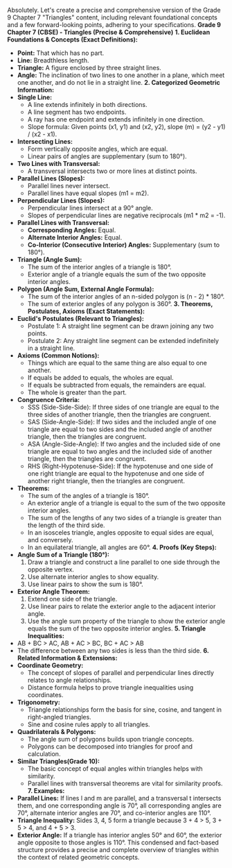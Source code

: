 Absolutely. Let's create a precise and comprehensive version of the Grade 9 Chapter 7 "Triangles" content, including relevant foundational concepts and a few forward-looking points, adhering to your specifications.
**Grade 9 Chapter 7 (CBSE) - Triangles (Precise & Comprehensive)**
**1. Euclidean Foundations & Concepts (Exact Definitions):**
* **Point:** That which has no part.
* **Line:** Breadthless length.
* **Triangle:** A figure enclosed by three straight lines.
* **Angle:** The inclination of two lines to one another in a plane, which meet one another, and do not lie in a straight line.
**2. Categorized Geometric Information:**
* **Single Line:**
    * A line extends infinitely in both directions.
    * A line segment has two endpoints.
    * A ray has one endpoint and extends infinitely in one direction.
    * Slope formula: Given points (x1, y1) and (x2, y2), slope (m) = (y2 - y1) / (x2 - x1).
* **Intersecting Lines:**
    * Form vertically opposite angles, which are equal.
    * Linear pairs of angles are supplementary (sum to 180°).
* **Two Lines with Transversal:**
    * A transversal intersects two or more lines at distinct points.
* **Parallel Lines (Slopes):**
    * Parallel lines never intersect.
    * Parallel lines have equal slopes (m1 = m2).
* **Perpendicular Lines (Slopes):**
    * Perpendicular lines intersect at a 90° angle.
    * Slopes of perpendicular lines are negative reciprocals (m1 * m2 = -1).
* **Parallel Lines with Transversal:**
    * **Corresponding Angles:** Equal.
    * **Alternate Interior Angles:** Equal.
    * **Co-Interior (Consecutive Interior) Angles:** Supplementary (sum to 180°).
* **Triangle (Angle Sum):**
    * The sum of the interior angles of a triangle is 180°.
    * Exterior angle of a triangle equals the sum of the two opposite interior angles.
* **Polygon (Angle Sum, External Angle Formula):**
    * The sum of the interior angles of an n-sided polygon is (n - 2) * 180°.
    * The sum of exterior angles of any polygon is 360°.
**3. Theorems, Postulates, Axioms (Exact Statements):**
* **Euclid's Postulates (Relevant to Triangles):**
    * Postulate 1: A straight line segment can be drawn joining any two points.
    * Postulate 2: Any straight line segment can be extended indefinitely in a straight line.
* **Axioms (Common Notions):**
    * Things which are equal to the same thing are also equal to one another.
    * If equals be added to equals, the wholes are equal.
    * If equals be subtracted from equals, the remainders are equal.
    * The whole is greater than the part.
* **Congruence Criteria:**
    * SSS (Side-Side-Side): If three sides of one triangle are equal to the three sides of another triangle, then the triangles are congruent.
    * SAS (Side-Angle-Side): If two sides and the included angle of one triangle are equal to two sides and the included angle of another triangle, then the triangles are congruent.
    * ASA (Angle-Side-Angle): If two angles and the included side of one triangle are equal to two angles and the included side of another triangle, then the triangles are congruent.
    * RHS (Right-Hypotenuse-Side): If the hypotenuse and one side of one right triangle are equal to the hypotenuse and one side of another right triangle, then the triangles are congruent.
* **Theorems:**
    * The sum of the angles of a triangle is 180°.
    * An exterior angle of a triangle is equal to the sum of the two opposite interior angles.
    * The sum of the lengths of any two sides of a triangle is greater than the length of the third side.
    * In an isosceles triangle, angles opposite to equal sides are equal, and conversely.
    * In an equilateral triangle, all angles are 60°.
**4. Proofs (Key Steps):**
* **Angle Sum of a Triangle (180°):**
    1.  Draw a triangle and construct a line parallel to one side through the opposite vertex.
    2.  Use alternate interior angles to show equality.
    3.  Use linear pairs to show the sum is 180°.
* **Exterior Angle Theorem:**
    1.  Extend one side of the triangle.
    2.  Use linear pairs to relate the exterior angle to the adjacent interior angle.
    3.  Use the angle sum property of the triangle to show the exterior angle equals the sum of the two opposite interior angles.
**5. Triangle Inequalities:**
* AB + BC > AC, AB + AC > BC, BC + AC > AB
* The difference between any two sides is less than the third side.
**6. Related Information & Extensions:**
* **Coordinate Geometry:**
    * The concept of slopes of parallel and perpendicular lines directly relates to angle relationships.
    * Distance formula helps to prove triangle inequalities using coordinates.
* **Trigonometry:**
    * Triangle relationships form the basis for sine, cosine, and tangent in right-angled triangles.
    * Sine and cosine rules apply to all triangles.
* **Quadrilaterals & Polygons:**
    * The angle sum of polygons builds upon triangle concepts.
    * Polygons can be decomposed into triangles for proof and calculation.
* **Similar Triangles(Grade 10):**
    * The basic concept of equal angles within triangles helps with similarity.
    * Parallel lines with transversal theorems are vital for similarity proofs.
**7. Examples:**
* **Parallel Lines:** If lines l and m are parallel, and a transversal t intersects them, and one corresponding angle is 70°, all corresponding angles are 70°, alternate interior angles are 70°, and co-interior angles are 110°.
* **Triangle Inequality:** Sides 3, 4, 5 form a triangle because 3 + 4 > 5, 3 + 5 > 4, and 4 + 5 > 3.
* **Exterior Angle:** If a triangle has interior angles 50° and 60°, the exterior angle opposite to those angles is 110°.
This condensed and fact-based structure provides a precise and complete overview of triangles within the context of related geometric concepts.
